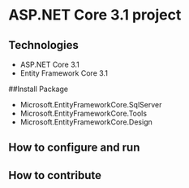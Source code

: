 # ASP.NET Core 3.1 project
## Technologies
- ASP.NET Core 3.1
- Entity Framework Core 3.1

##Install Package
- Microsoft.EntityFrameworkCore.SqlServer
- Microsoft.EntityFrameworkCore.Tools
- Microsoft.EntityFrameworkCore.Design
## How to configure and run
## How to contribute